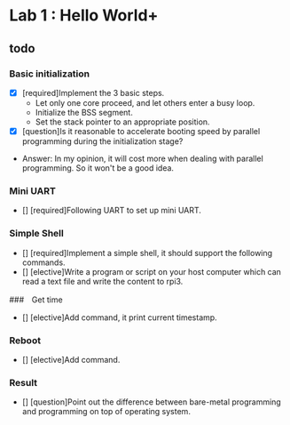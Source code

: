 # Lab 1 : Hello World+


## todo

### Basic initialization

- [x] [required]Implement the 3 basic steps.
  - Let only one core proceed, and let others enter a busy loop.
  - Initialize the BSS segment.
  - Set the stack pointer to an appropriate position.
- [x] [question]Is it reasonable to accelerate booting speed by parallel programming during the initialization stage?
- Answer: In my opinion, it will cost more when dealing with parallel programming. So it won't be a good idea.

### Mini UART
- [] [required]Following UART to set up mini UART.

### Simple Shell

- [] [required]Implement a simple shell, it should support the following commands.
- [] [elective]Write a program or script on your host computer which can read a text file and write the content to rpi3.

###　Get time

- [] [elective]Add <timestamp> command, it print current timestamp.

### Reboot

- [] [elective]Add <reboot> command.

### Result
- [] [question]Point out the difference between bare-metal programming and programming on top of operating system.